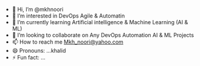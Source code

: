 - 👋 Hi, I’m @mkhnoori
- 👀 I’m interested in DevOps Agile & Automatin
- 🌱 I’m currently learning  Artificial intelligence & Machine Learning (AI & ML)
- 💞️ I’m looking to collaborate on  Any DevOps Automation AI & ML Projects 
- 📫 How to reach me Mkh_noori@yahoo.com
- 😄 Pronouns: ...khalid
- ⚡ Fun fact: ...

<!---
mkhnoori/mkhnoori is a ✨ special ✨ repository because its `README.md` (this file) appears on your GitHub profile.
You can click the Preview link to take a look at your changes.
--->
